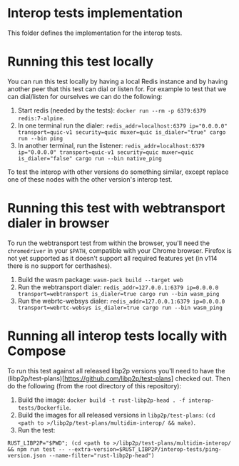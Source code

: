 # Interop tests implementation

This folder defines the implementation for the interop tests.

# Running this test locally

You can run this test locally by having a local Redis instance and by having
another peer that this test can dial or listen for. For example to test that we
can dial/listen for ourselves we can do the following:

1. Start redis (needed by the tests): `docker run --rm -p 6379:6379 redis:7-alpine`.
2. In one terminal run the dialer: `redis_addr=localhost:6379 ip="0.0.0.0"
transport=quic-v1 security=quic muxer=quic is_dialer="true" cargo run --bin ping`
3. In another terminal, run the listener: `redis_addr=localhost:6379
ip="0.0.0.0" transport=quic-v1 security=quic muxer=quic is_dialer="false" cargo run --bin native_ping`

To test the interop with other versions do something similar, except replace one
of these nodes with the other version's interop test.

# Running this test with webtransport dialer in browser

To run the webtransport test from within the browser, you'll need the
`chromedriver` in your `$PATH`, compatible with your Chrome browser.
Firefox is not yet supported as it doesn't support all required features yet
(in v114 there is no support for certhashes).

1. Build the wasm package: `wasm-pack build --target web`
2. Run the webtransport dialer: `redis_addr=127.0.0.1:6379 ip=0.0.0.0 transport=webtransport is_dialer=true cargo run --bin wasm_ping`
3. Run the webrtc-websys dialer: `redis_addr=127.0.0.1:6379 ip=0.0.0.0 transport=webrtc-websys is_dialer=true cargo run --bin wasm_ping`

# Running all interop tests locally with Compose

To run this test against all released libp2p versions you'll need to have the
(libp2p/test-plans)[https://github.com/libp2p/test-plans] checked out. Then do
the following (from the root directory of this repository):

1. Build the image: `docker build -t rust-libp2p-head . -f interop-tests/Dockerfile`.
1. Build the images for all released versions in `libp2p/test-plans`: `(cd <path to >/libp2p/test-plans/multidim-interop/ && make)`.
1. Run the test:

```
RUST_LIBP2P="$PWD"; (cd <path to >/libp2p/test-plans/multidim-interop/ && npm run test -- --extra-version=$RUST_LIBP2P/interop-tests/ping-version.json --name-filter="rust-libp2p-head")
```
